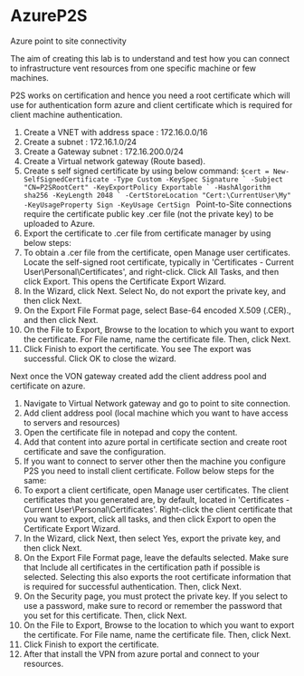 # AzureP2S
Azure point to site connectivity

The aim of creating this lab is to understand and test how you can connect to infrastructure vent resources from one specific machine or few machines.

P2S works on certification and hence you need a root certificate which will use for authentication form azure and client certificate which is required for client machine authentication.

1. Create a VNET with address space : 172.16.0.0/16
2. Create a subnet : 172.16.1.0/24
3. Create a Gateway subnet : 172.16.200.0/24
4. Create a Virtual network gateway (Route based).
5. Create s self signed certificate by using below command:
   ```$cert = New-SelfSignedCertificate -Type Custom -KeySpec Signature ` -Subject "CN=P2SRootCert" -KeyExportPolicy Exportable ` -HashAlgorithm sha256 -KeyLength 2048 ` -CertStoreLocation "Cert:\CurrentUser\My" -KeyUsageProperty Sign -KeyUsage CertSign ```
Point-to-Site connections require the certificate public key .cer file (not the private key) to be uploaded to Azure.
1. Export the certificate to .cer file from certificate manager by using below steps:
2. To obtain a .cer file from the certificate, open Manage user certificates. Locate the self-signed root certificate, typically in 'Certificates - Current User\Personal\Certificates', and right-click. Click All Tasks, and then click Export. This opens the Certificate Export Wizard.
3. In the Wizard, click Next. Select No, do not export the private key, and then click Next.
4. On the Export File Format page, select Base-64 encoded X.509 (.CER)., and then click Next.
5. On the File to Export, Browse to the location to which you want to export the certificate. For File name, name the certificate file. Then, click Next.
6. Click Finish to export the certificate. You see The export was successful. Click OK to close the wizard.


Next once the VON gateway created add the client address pool and certificate on azure. 
1. Navigate to Virtual Network gateway and go to point to site connection.
2. Add client address pool (local machine which you want to have access to servers and resources)
3. Open the certificate file in notepad and copy the content.
4. Add that content into azure portal in certificate section and create root certificate and save the configuration.
5. If you want to connect to server other then the machine you configure P2S you need to install client certificate. Follow below steps for the same:
1. To export a client certificate, open Manage user certificates. The client certificates that you generated are, by default, located in 'Certificates - Current User\Personal\Certificates'. Right-click the client certificate that you want to export, click all tasks, and then click Export to open the Certificate Export Wizard.
2. In the Wizard, click Next, then select Yes, export the private key, and then click Next.
3. On the Export File Format page, leave the defaults selected. Make sure that Include all certificates in the certification path if possible is selected. Selecting this also exports the root certificate information that is required for successful authentication. Then, click Next.
4. On the Security page, you must protect the private key. If you select to use a password, make sure to record or remember the password that you set for this certificate. Then, click Next.
5. On the File to Export, Browse to the location to which you want to export the certificate. For File name, name the certificate file. Then, click Next.
6. Click Finish to export the certificate.
1. After that install the VPN from azure portal and connect to  your resources.  
